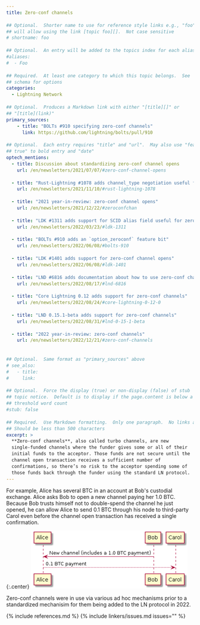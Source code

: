 ```yaml
---
title: Zero-conf channels

## Optional.  Shorter name to use for reference style links e.g., "foo"
## will allow using the link [topic foo][].  Not case sensitive
# shortname: foo

## Optional.  An entry will be added to the topics index for each alias
#aliases:
#  - Foo

## Required.  At least one category to which this topic belongs.  See
## schema for options
categories:
  - Lightning Network

## Optional.  Produces a Markdown link with either "[title][]" or
## "[title](link)"
primary_sources:
    - title: "BOLTs #910 specifying zero-conf channels"
      link: https://github.com/lightning/bolts/pull/910

## Optional.  Each entry requires "title" and "url".  May also use "feature:
## true" to bold entry and "date"
optech_mentions:
  - title: Discussion about standardizing zero-conf channel opens
    url: /en/newsletters/2021/07/07/#zero-conf-channel-opens

  - title: "Rust-Lightning #1078 adds channel_type negotiation useful for zero-conf channels"
    url: /en/newsletters/2021/11/10/#rust-lightning-1078

  - title: "2021 year-in-review: zero-conf channel opens"
    url: /en/newsletters/2021/12/22/#zeroconfchan

  - title: "LDK #1311 adds support for SCID alias field useful for zero-conf channels"
    url: /en/newsletters/2022/03/23/#ldk-1311

  - title: "BOLTs #910 adds an `option_zeroconf` feature bit"
    url: /en/newsletters/2022/06/08/#bolts-910

  - title: "LDK #1401 adds support for zero-conf channel opens"
    url: /en/newsletters/2022/06/08/#ldk-1401

  - title: "LND #6816 adds documentation about how to use zero-conf channels"
    url: /en/newsletters/2022/08/17/#lnd-6816

  - title: "Core Lightning 0.12 adds support for zero-conf channels"
    url: /en/newsletters/2022/08/24/#core-lightning-0-12-0

  - title: "LND 0.15.1-beta adds support for zero-conf channels"
    url: /en/newsletters/2022/08/31/#lnd-0-15-1-beta

  - title: "2022 year-in-review: zero-conf channels"
    url: /en/newsletters/2022/12/21/#zero-conf-channels


## Optional.  Same format as "primary_sources" above
# see_also:
#   - title:
#     link:

## Optional.  Force the display (true) or non-display (false) of stub
## topic notice.  Default is to display if the page.content is below a
## threshold word count
#stub: false

## Required.  Use Markdown formatting.  Only one paragraph.  No links allowed.
## Should be less than 500 characters
excerpt: >
  **Zero-conf channels**, also called turbo channels, are new
  single-funded channels where the funder gives some or all of their
  initial funds to the acceptor. Those funds are not secure until the
  channel open transaction receives a sufficient number of
  confirmations, so there’s no risk to the acceptor spending some of
  those funds back through the funder using the standard LN protocol.
---
```

For example, Alice has several BTC in an account at Bob's custodial
exchange.  Alice asks Bob to open a new channel paying her 1.0 BTC.
Because Bob trusts himself not to double-spend the channel he just
opened, he can allow Alice to send 0.1 BTC through his node to
third-party Carol even before the channel open transaction has received
a single confirmation.

{:.center}
![Zero-conf channel illustration](/img/posts/2021-07-zeroconf-channels.png)

Zero-conf channels were in use via various ad hoc mechanisms prior to a
standardized mechanisim for them being added to the LN protocol in 2022.

{% include references.md %}
{% include linkers/issues.md issues="" %}
